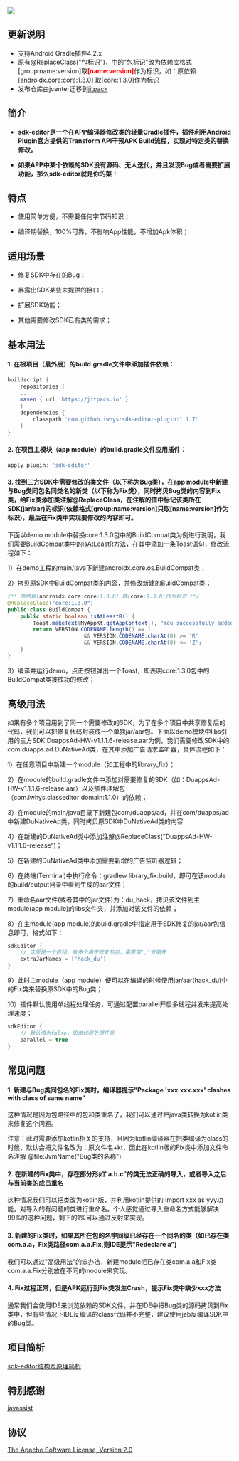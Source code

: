 [![](https://jitpack.io/v/iwhys/sdk-editor-plugin.svg)](https://jitpack.io/#iwhys/sdk-editor-plugin)
## 更新说明
- 支持Android Gradle插件4.2.x
- 原有@ReplaceClass("包标识")，中的"包标识"改为依赖库格式[group:name:version]取<font color="red"><b>[name:version]</b></font>作为标识，如：原依赖[androidx.core:core:1.3.0] 取[core:1.3.0]作为标识
- 发布仓库由jcenter迁移到[jitpack](https://jitpack.io/#iwhys/sdk-editor-plugin)

## 简介
- **sdk-editor是一个在APP编译器修改类的轻量Gradle插件，插件利用Android Plugin官方提供的Transform API干预APK Build流程，实现对特定类的替换修改。**

- **如果APP中某个依赖的SDK没有源码、无人迭代，并且发现Bug或者需要扩展功能，那么sdk-editor就是你的菜！**
## 特点
- 使用简单方便，不需要任何字节码知识；

- 编译期替换，100%可靠，不影响App性能，不增加Apk体积；
## 适用场景
- 修复SDK中存在的Bug；

- 暴露出SDK某些未提供的接口；

- 扩展SDK功能；

- 其他需要修改SDK已有类的需求；
## 基本用法
#### 1. 在根项目（最外层）的build.gradle文件中添加插件依赖：
```gradle
buildscript {
    repositories {
	...
	maven { url 'https://jitpack.io' }
    }
    dependencies {
        classpath 'com.github.iwhys:sdk-editor-plugin:1.1.7'
    }
}
```
#### 2. 在项目主模块（app module）的build.gradle文件应用插件：
```gradle
apply plugin: 'sdk-editor'
```
#### 3. 找到三方SDK中需要修改的类文件（以下称为Bug类），在app module中新建与Bug类同包名同类名的新类（以下称为Fix类），同时拷贝Bug类的内容到Fix类，给Fix类添加类注解@ReplaceClass，在注解的值中标记该类所在SDK(jar/aar)的标识(依赖格式[group:name:version]只取<b>[name:version]</b>作为标识)，最后在Fix类中实现要修改的内容即可。

下面以demo module中替换core:1.3.0包中的BuildCompat类为例进行说明，我们需要BuildCompat类中的isAtLeastR方法，在其中添加一条Toast语句，修改流程如下：

1）在demo工程的main/java下新建androidx.core.os.BuildCompat类；

2）拷贝原SDK中BuildCompat类的内容，并修改新建的BuildCompat类；
```java
/** 原依赖[androidx.core:core:1.3.0] 取[core:1.3.0]作为标识 **/
@ReplaceClass("core:1.3.0")
public class BuildCompat {
    public static boolean isAtLeastR() {
        Toast.makeText(MyAppKt.getAppContext(), "You successfully added a Toast to \"BuildCompat#isAtLeastQ()\"", Toast.LENGTH_LONG).show();
        return VERSION.CODENAME.length() == 1
                        && VERSION.CODENAME.charAt(0) >= 'R'
                        && VERSION.CODENAME.charAt(0) <= 'Z';
    }
}
```
3）编译并运行demo，点击按钮弹出一个Toast，即表明core:1.3.0包中的BuildCompat类被成功的修改；
## 高级用法
如果有多个项目用到了同一个需要修改的SDK，为了在多个项目中共享修复后的代码，我们可以把修复代码封装成一个单独jar/aar包。下面以demo模块中libs引用的三方SDK DuappsAd-HW-v1.1.1.6-release.aar为例，我们需要修改SDK中的com.duapps.ad.DuNativeAd类，在其中添加广告请求监听器，具体流程如下：

1）在任意项目中新建一个module（如工程中的library_fix）；

2）在module的build.gradle文件中添加对需要修复的SDK（如：DuappsAd-HW-v1.1.1.6-release.aar）以及插件注解包（com.iwhys.classeditor:domain:1.1.0）的依赖；

3）在module的main/java目录下新建包com/duapps/ad，并在com/duapps/ad中新建DuNativeAd类，同时拷贝原SDK中DuNativeAd类的内容

4）在新建的DuNativeAd类中添加注解@ReplaceClass("DuappsAd-HW-v1.1.1.6-release")；

5）在新建的DuNativeAd类中添加需要新增的广告监听器逻辑；

6）在终端(Terminal)中执行命令：gradlew library_fix:build，即可在该module的build/output目录中看到生成的aar文件；

7）重命名aar文件(或者其中的jar文件)为：du_hack，拷贝该文件到主module(app module)的libs文件夹，并添加对该文件的依赖；

8）在主module(app module)的build.gradle中指定用于SDK修复的jar/aar包信息即可，格式如下：
```gradle
sdkEditor {
    // 这里是一个数组，有多个用于修复的包，需要用","分隔开
    extraJarNames = ['hack_du']
}
```
9）此时主module（app module）便可以在编译的时候使用jar/aar(hack_du)中的Fix类来替换原SDK中的Bug类；

10）插件默认使用单线程处理任务，可通过配置parallel开启多线程并发来提高处理速度；
```gradle
sdkEditor {
    // 默认值为false，即单线程处理任务
    parallel = true
}
```
## 常见问题
#### 1. 新建与Bug类同包名的Fix类时，编译器提示"Package 'xxx.xxx.xxx' clashes with class of same name"
这种情况是因为包路径中的包和类重名了，我们可以通过把java类转换为kotlin类来修复这个问题。

注意：此时需要添加kotlin相关的支持，且因为kotlin编译器在把类编译为class的时候，默认会把文件名改为：原文件名+kt，因此在kotlin版的Fix类中添加文件命名注解 @file:JvmName("Bug类的名称")
#### 2. 在新建的Fix类中，存在部分形如"a.b.c"的类无法正确的导入，或者导入之后与当前类的成员重名
这种情况我们可以把类改为kotlin版，并利用kotlin提供的 import xxx as yyy功能，对导入的有问题的类进行重命名。个人感觉通过导入重命名方式能够解决99%的这种问题，剩下的1%可以通过反射来实现。
#### 3. 新建的Fix类时，如果其所在包的名字同级已经存在一个同名的类（如已存在类com.a.a，Fix类路径com.a.a.Fix,则IDE提示"Redeclare a")
我们可以通过"高级用法"的笨办法，新建module把已存在类com.a.a和Fix类com.a.a.Fix分别放在不同的module来实现。
#### 4. Fix过程正常，但是APK运行到Fix类发生Crash，提示Fix类中缺少xxx方法
通常我们会使用IDE来浏览依赖的SDK文件，并在IDE中把Bug类的源码拷贝到Fix类中，但有些情况下IDE反编译的class代码并不完整，建议使用jeb反编译SDK中的Bug类。
## 项目简析
[sdk-editor结构及原理简析](项目简析.md)
## 特别感谢
[javassist](https://github.com/jboss-javassist/javassist)
## 协议
[The Apache Software License, Version 2.0](http://www.apache.org/licenses/LICENSE-2.0.txt)
